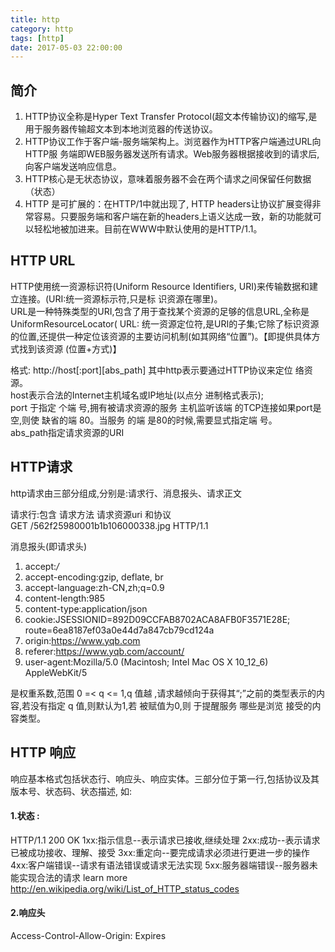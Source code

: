 ```yaml
---
title: http
category: http
tags: [http]
date: 2017-05-03 22:00:00
---
```


## 简介
1. HTTP协议全称是Hyper Text Transfer Protocol(超文本传输协议)的缩写,是用于服务器传输超文本到本地浏览器的传送协议。    
2. HTTP协议工作于客户端-服务端架构上。浏览器作为HTTP客户端通过URL向HTTP服 务端即WEB服务器发送所有请求。Web服务器根据接收到的请求后,向客户端发送响应信息。
3. HTTP核心是无状态协议，意味着服务器不会在两个请求之间保留任何数据（状态）    
4. HTTP 是可扩展的：在HTTP/1中就出现了, HTTP headers让协议扩展变得非常容易。只要服务端和客户端在新的headers上语义达成一致，新的功能就可以轻松地被加进来。目前在WWW中默认使用的是HTTP/1.1。

## HTTP URL

HTTP使用统一资源标识符(Uniform Resource Identifiers, URI)来传输数据和建立连接。(URI:统一资源标示符,只是标 识资源在哪里)。    
URL是一种特殊类型的URI,包含了用于查找某个资源的足够的信息URL,全称是UniformResourceLocator(  URL: 统一资源定位符,是URI的子集;它除了标识资源的位置,还提供一种定位该资源的主要访问机制(如其网络“位置”)。【即提供具体方式找到该资源 (位置+方式)】

   格式:
   http://host[:port][abs_path]
   其中http表示要通过HTTP协议来定位 络资源。   
   host表示合法的Internet主机域名或IP地址(以点分 进制格式表示);   
   port 于指定 个端 号,拥有被请求资源的服务 主机监听该端 的TCP连接如果port是空,则使 缺省的端 80。当服务 的端  是80的时候,需要显式指定端 号。   
   abs_path指定请求资源的URI
   
## HTTP请求
  http请求由三部分组成,分别是:请求行、消息报头、请求正文
  
  请求行:包含 请求方法 请求资源uri 和协议    
  GET /562f25980001b1b106000338.jpg HTTP/1.1
  
  消息报头(即请求头)    
  1. accept:*/*
  1. accept-encoding:gzip, deflate, br
  1. accept-language:zh-CN,zh;q=0.9
  1. content-length:985
  1. content-type:application/json
  1. cookie:JSESSIONID=892D09CCFAB8702ACA8AFB0F3571E28E; route=6ea8187ef03a0e44d7a847cb79cd124a
  1. origin:https://www.yqb.com
  1. referer:https://www.yqb.com/account/
  1. user-agent:Mozilla/5.0 (Macintosh; Intel Mac OS X 10_12_6) AppleWebKit/5
  
  是权重系数,范围 0 =< q <= 1,q 值越 ,请求越倾向于获得其“;”之前的类型表示的内容,若没有指定 q 值,则默认为1,若
   被赋值为0,则 于提醒服务 哪些是浏览  接受的内容类型。
   
   
## HTTP 响应
响应基本格式包括状态行、响应头、响应实体。三部分位于第一行,包括协议及其版本号、状态码、状态描述, 如: 

#### 1.状态 :
HTTP/1.1 200 OK
1xx:指示信息--表示请求已接收,继续处理
2xx:成功--表示请求已被成功接收、理解、接受
3xx:重定向--要完成请求必须进行更进一步的操作
4xx:客户端错误--请求有语法错误或请求无法实现
5xx:服务器端错误--服务器未能实现合法的请求
learn more http://en.wikipedia.org/wiki/List_of_HTTP_status_codes
 
#### 2.响应头
Access-Control-Allow-Origin: 
Expires
